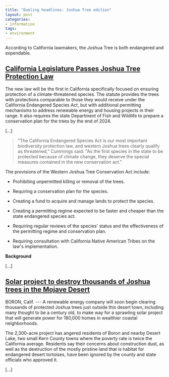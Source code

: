 ```yaml
---
title: "Dueling headlines: Joshua Tree edition"
layout: post
categories:
- information
tags:
- environment
---
```


According to California lawmakers, the Joshua Tree is both endangered and expendable.

## [California Legislature Passes Joshua Tree Protection Law](https://biologicaldiversity.org/w/news/press-releases/california-legislature-passes-joshua-tree-protection-law-2023-06-27/)

The new law will be the first in California specifically focused on ensuring protection of a climate-threatened species. The statute provides the trees with protections comparable to those they would receive under the California Endangered Species Act, but with additional permitting mechanisms to address renewable energy and housing projects in their range. It also requires the state Department of Fish and Wildlife to prepare a conservation plan for the trees by the end of 2024.

[...]

> "The California Endangered Species Act is our most important biodiversity protection law, and western Joshua trees clearly qualify as threatened," Cummings said. "As the first species in the state to be protected because of climate change, they deserve the special measures contained in the new conservation act."

The provisions of the Western Joshua Tree Conservation Act include:

- Prohibiting unpermitted killing or removal of the trees.

- Requiring a conservation plan for the species.

- Creating a fund to acquire and manage lands to protect the species.

- Creating a permitting regime expected to be faster and cheaper than the state endangered species act.

- Requiring regular reviews of the species' status and the effectiveness of the permitting regime and conservation plan.

- Requiring consultation with California Native American Tribes on the law's implementation.

**Background**

[...]

## [Solar project to destroy thousands of Joshua trees in the Mojave Desert](https://www.latimes.com/environment/story/2024-05-31/solar-project-to-destroy-thousands-of-joshua-trees)

BORON, Calif. ---  A renewable energy company will soon begin clearing thousands of protected Joshua trees just outside this desert town, including many thought to be a century old, to make way for a sprawling solar project that will generate power for 180,000 homes in wealthier coastal neighborhoods.

The 2,300-acre project has angered residents of Boron and nearby Desert Lake, two small Kern County towns where the poverty rate is twice the California average. Residents say their concerns about construction dust, as well as the destruction of the mostly pristine land that is habitat for endangered desert tortoises, have been ignored by the county and state officials who approved it.

[...]
